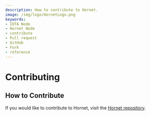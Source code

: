```yaml
---
description: How to contribute to Hornet.
image: /img/logo/HornetLogo.png
keywords:
- IOTA Node 
- Hornet Node
- contribute
- Pull request
- GitHub
- Fork
- reference
---
```


# Contributing

## How to Contribute

If you would like to contribute to Hornet, visit the [Hornet repository](https://github.com/gohornet/hornet#readme).

